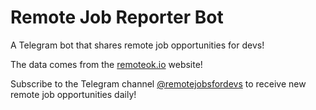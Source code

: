 # Remote Job Reporter Bot
A Telegram bot that shares remote job opportunities for devs!

The data comes from the [remoteok.io](https://remoteok.io) website!

Subscribe to the Telegram channel [@remotejobsfordevs](https://t.me/remotejobsfordevs) to receive new remote job opportunities daily!


